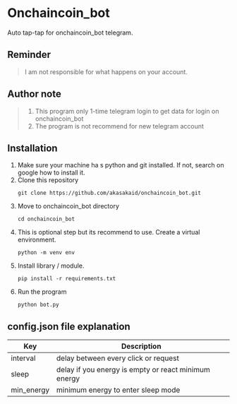 # Onchaincoin_bot

Auto tap-tap for onchaincoin_bot telegram.

## Reminder
> I am not responsible for what happens on your account.

## Author note
> 1. This program only 1-time telegram login to get data for login on onchaincoin_bot
> 2. The program is not recommend for new telegram account

## Installation
1. Make sure your machine ha s python and git installed. If not, search on google how to install it.
2. Clone this repository
	```
	git clone https://github.com/akasakaid/onchaincoin_bot.git
	```
3. Move to onchaincoin_bot directory
	```
	cd onchaincoin_bot
	```
4. This is optional step but its recommend to use. Create a virtual environment.
	```
	python -m venv env
	```
5. Install library / module.
	```
	pip install -r requirements.txt
	```
6. Run the program
	```
	python bot.py
	```
## config.json file explanation

| Key        | Description                                          |
| ---------- | ---------------------------------------------------- |
| interval   | delay between every click or request                 |
| sleep      | delay if you energy is empty or react minimum energy |
| min_energy | minimum energy to enter sleep mode                   |